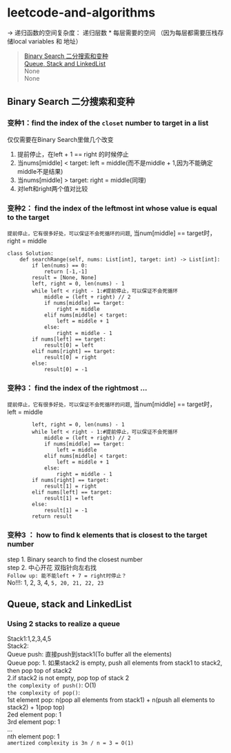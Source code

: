 # leetcode-and-algorithms

-> 递归函数的空间复杂度： 递归层数 * 每层需要的空间 （因为每层都需要压栈存储local variables 和 地址）
> <a href="#head1">Binary Search 二分搜索和变种</a><br>
> <a href="#head2">Queue, Stack and LinkedList</a><br>
> None<br>
> None<br>
## <a id = "head1">Binary Search 二分搜索和变种</a>
### 变种1：find the index of the `closet` number to target in a list<br>
仅仅需要在Binary Search里做几个改变<br> 
1. 提前停止，在left + 1 == right 的时候停止
2. 当nums[middle] < target: left = middle(而不是middle + 1,因为不能确定middle不是结果)
3. 当nums[middle] > target: right = middle(同理)
4. 对left和right两个值对比较
### 变种2： find the index of the leftmost int whose value is equal to the target 
`提前停止，它有很多好处，可以保证不会死循环的问题`, 当num[middle] == target时，right = middle<br>
```
class Solution:
    def searchRange(self, nums: List[int], target: int) -> List[int]:
        if len(nums) == 0:
            return [-1,-1]
        result = [None, None]
        left, right = 0, len(nums) - 1
        while left < right - 1:#提前停止，可以保证不会死循环
            middle = (left + right) // 2
            if nums[middle] == target:
                right = middle
            elif nums[middle] < target:
                left = middle + 1
            else:
                right = middle - 1
        if nums[left] == target:
            result[0] = left
        elif nums[right] == target:
            result[0] = right
        else:
            result[0] = -1
```
### 变种3： find the index of the rightmost ...
`提前停止，它有很多好处，可以保证不会死循环的问题`, 当num[middle] == target时，left = middle<br>
```
        left, right = 0, len(nums) - 1
        while left < right - 1:#提前停止，可以保证不会死循环
            middle = (left + right) // 2
            if nums[middle] == target:
                left = middle
            elif nums[middle] < target:
                left = middle + 1
            else:
                right = middle - 1
        if nums[right] == target:
            result[1] = right
        elif nums[left] == target:
            result[1] = left
        else:
            result[1] = -1
        return result
```
### 变种3 ： how to find k elements that is closest to the target number
step 1. Binary search to find the closest number<br>
step 2. 中心开花 双指针向左右找<br>
`Follow up: 能不能left + 7 = right时停止？`<br>
No!!!: 1, 2, 3, 4, `5, 20, 21, 22, 23`
## <a id = "head2">Queue, stack and LinkedList</a><br>
### Using 2 stacks to realize a queue<br>
Stack1:1,2,3,4,5<br>
Stack2:<br>
Queue push: 直接push到stack1(To buffer all the elements)<br>
Queue pop: 1. 如果stack2 is empty, push all elements from stack1 to stack2, then pop top of stack2<br>
2.if stack2 is not empty, pop top of stack 2<br>
`the complexity of push()`: O(1)<br>
`the complexity of pop()`:<br> 
1st element pop: n(pop all elements from stack1) + n(push all elements to stack2) + 1(pop top)<br>
2ed element pop: 1<br>
3rd element pop: 1<br>
...<br>
nth element pop: 1<br>
`amertized complexity is 3n / n = 3 = O(1)`

